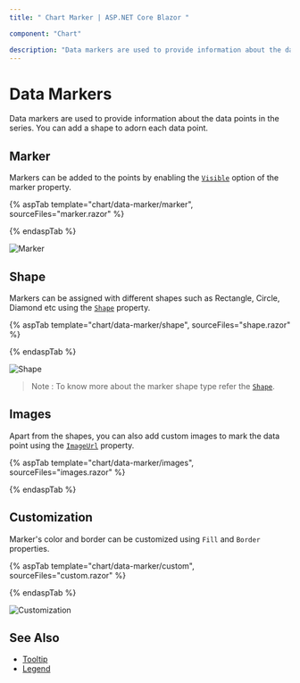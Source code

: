 ```yaml
---
title: " Chart Marker | ASP.NET Core Blazor "

component: "Chart"

description: "Data markers are used to provide information about the data points in the series. You can add a shape to adorn each data point."
---
```


# Data Markers

Data markers are used to provide information about the data points in the series. You can add a shape to adorn each data point.

<!-- markdownlint-disable MD036 -->

## Marker

<!-- markdownlint-disable MD036 -->

Markers can be added to the points by enabling the [`Visible`](https://help.syncfusion.com/cr/blazor/Syncfusion.Blazor~Syncfusion.Blazor.Charts.ChartMarker~Visible.html)
option of the marker property.

{% aspTab template="chart/data-marker/marker", sourceFiles="marker.razor" %}

{% endaspTab %}

![Marker](images/marker/marker-razor.png)

## Shape

Markers can be assigned with different shapes such as Rectangle, Circle, Diamond etc using the [`Shape`](https://help.syncfusion.com/cr/blazor/Syncfusion.Blazor.Grids.SfGrid-1.html#Syncfusion_Blazor_Grids_SfGrid_1_Query) property.

{% aspTab template="chart/data-marker/shape", sourceFiles="shape.razor" %}

{% endaspTab %}

![Shape](images/marker/shape-razor.png)

>Note : To know more about the marker shape type refer the [`Shape`](https://help.syncfusion.com/cr/blazor/Syncfusion.Blazor~Syncfusion.Blazor.Charts.ChartMarker~Shape.html).

## Images

Apart from the shapes, you can also add custom images to mark the data point using the
[`ImageUrl`](https://help.syncfusion.com/cr/blazor/Syncfusion.Blazor~Syncfusion.Blazor.Charts.ChartMarker~ImageUrl.html) property.

{% aspTab template="chart/data-marker/images", sourceFiles="images.razor" %}

{% endaspTab %}

## Customization

Marker's color and border can be customized using `Fill` and `Border` properties.

{% aspTab template="chart/data-marker/custom", sourceFiles="custom.razor" %}

{% endaspTab %}

![Customization](images/marker/custom-razor.png)

## See Also

* [Tooltip](./tool-tip)
* [Legend](./legend)